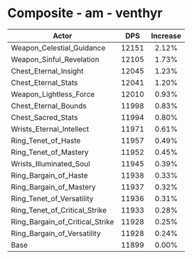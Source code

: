 # Composite - am - venthyr
| Actor | DPS | Increase |
|---|:---:|:---:|
|Weapon_Celestial_Guidance|12151|2.12%|
|Weapon_Sinful_Revelation|12105|1.73%|
|Chest_Eternal_Insight|12045|1.23%|
|Chest_Eternal_Stats|12041|1.20%|
|Weapon_Lightless_Force|12010|0.93%|
|Chest_Eternal_Bounds|11998|0.83%|
|Chest_Sacred_Stats|11994|0.80%|
|Wrists_Eternal_Intellect|11971|0.61%|
|Ring_Tenet_of_Haste|11957|0.49%|
|Ring_Tenet_of_Mastery|11952|0.45%|
|Wrists_Illuminated_Soul|11945|0.39%|
|Ring_Bargain_of_Haste|11938|0.33%|
|Ring_Bargain_of_Mastery|11937|0.32%|
|Ring_Tenet_of_Versatility|11936|0.31%|
|Ring_Tenet_of_Critical_Strike|11933|0.28%|
|Ring_Bargain_of_Critical_Strike|11928|0.25%|
|Ring_Bargain_of_Versatility|11928|0.24%|
|Base|11899|0.00%|
